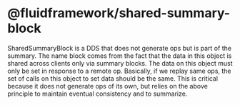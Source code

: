# @fluidframework/shared-summary-block

SharedSummaryBlock is a DDS that does not generate ops but is part of the summary. The name block comes from the fact that the data in this object is shared across clients only via summary blocks.
The data on this object must only be set in response to a remote op. Basically, if we replay same ops, the set of calls on this object to set data should be the same. This is critical because it does not generate ops of its own, but relies on the above principle to maintain eventual consistency and to summarize.